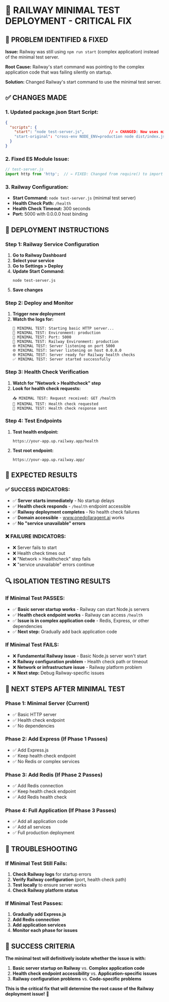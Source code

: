 # 🚀 RAILWAY MINIMAL TEST DEPLOYMENT - CRITICAL FIX

## 🎯 **PROBLEM IDENTIFIED & FIXED**

**Issue:** Railway was still using `npm run start` (complex application) instead of the minimal test server.

**Root Cause:** Railway's start command was pointing to the complex application code that was failing silently on startup.

**Solution:** Changed Railway's start command to use the minimal test server.

## ✅ **CHANGES MADE**

### **1. Updated package.json Start Script:**
```json
{
  "scripts": {
    "start": "node test-server.js",           // ← CHANGED: Now uses minimal test server
    "start-original": "cross-env NODE_ENV=production node dist/index.js"  // ← BACKUP: Original app
  }
}
```

### **2. Fixed ES Module Issue:**
```javascript
// test-server.js
import http from 'http';  // ← FIXED: Changed from require() to import
```

### **3. Railway Configuration:**
- **Start Command:** `node test-server.js` (minimal test server)
- **Health Check Path:** `/health`
- **Health Check Timeout:** 300 seconds
- **Port:** 5000 with 0.0.0.0 host binding

## 🚀 **DEPLOYMENT INSTRUCTIONS**

### **Step 1: Railway Service Configuration**
1. **Go to Railway Dashboard**
2. **Select your service**
3. **Go to Settings > Deploy**
4. **Update Start Command:**
   ```
   node test-server.js
   ```
5. **Save changes**

### **Step 2: Deploy and Monitor**
1. **Trigger new deployment**
2. **Watch the logs for:**
   ```
   🚀 MINIMAL TEST: Starting basic HTTP server...
   🚀 MINIMAL TEST: Environment: production
   🚀 MINIMAL TEST: Port: 5000
   🚀 MINIMAL TEST: Railway Environment: production
   🌐 MINIMAL TEST: Server listening on port 5000
   🌐 MINIMAL TEST: Server listening on host 0.0.0.0
   🌐 MINIMAL TEST: Server ready for Railway health checks
   ✅ MINIMAL TEST: Server started successfully
   ```

### **Step 3: Health Check Verification**
1. **Watch for "Network > Healthcheck" step**
2. **Look for health check requests:**
   ```
   📥 MINIMAL TEST: Request received: GET /health
   🏥 MINIMAL TEST: Health check requested
   🏥 MINIMAL TEST: Health check response sent
   ```

### **Step 4: Test Endpoints**
1. **Test health endpoint:**
   ```
   https://your-app.up.railway.app/health
   ```
2. **Test root endpoint:**
   ```
   https://your-app.up.railway.app/
   ```

## 🎯 **EXPECTED RESULTS**

### **✅ SUCCESS INDICATORS:**
- ✅ **Server starts immediately** - No startup delays
- ✅ **Health check responds** - `/health` endpoint accessible
- ✅ **Railway deployment completes** - No health check failures
- ✅ **Domain accessible** - www.onedollaragent.ai works
- ✅ **No "service unavailable" errors**

### **❌ FAILURE INDICATORS:**
- ❌ Server fails to start
- ❌ Health check times out
- ❌ "Network > Healthcheck" step fails
- ❌ "service unavailable" errors continue

## 🔍 **ISOLATION TESTING RESULTS**

### **If Minimal Test PASSES:**
- ✅ **Basic server startup works** - Railway can start Node.js servers
- ✅ **Health check endpoint works** - Railway can access `/health`
- ✅ **Issue is in complex application code** - Redis, Express, or other dependencies
- ✅ **Next step:** Gradually add back application code

### **If Minimal Test FAILS:**
- ❌ **Fundamental Railway issue** - Basic Node.js server won't start
- ❌ **Railway configuration problem** - Health check path or timeout
- ❌ **Network or infrastructure issue** - Railway platform problem
- ❌ **Next step:** Debug Railway-specific issues

## 🚀 **NEXT STEPS AFTER MINIMAL TEST**

### **Phase 1: Minimal Server (Current)**
- ✅ Basic HTTP server
- ✅ Health check endpoint
- ✅ No dependencies

### **Phase 2: Add Express (If Phase 1 Passes)**
- ✅ Add Express.js
- ✅ Keep health check endpoint
- ✅ No Redis or complex services

### **Phase 3: Add Redis (If Phase 2 Passes)**
- ✅ Add Redis connection
- ✅ Keep health check endpoint
- ✅ Add Redis health check

### **Phase 4: Full Application (If Phase 3 Passes)**
- ✅ Add all application code
- ✅ Add all services
- ✅ Full production deployment

## 🔧 **TROUBLESHOOTING**

### **If Minimal Test Still Fails:**
1. **Check Railway logs** for startup errors
2. **Verify Railway configuration** (port, health check path)
3. **Test locally** to ensure server works
4. **Check Railway platform status**

### **If Minimal Test Passes:**
1. **Gradually add Express.js**
2. **Add Redis connection**
3. **Add application services**
4. **Monitor each phase for issues**

## 🎉 **SUCCESS CRITERIA**

**The minimal test will definitively isolate whether the issue is with:**
1. **Basic server startup on Railway** vs. **Complex application code**
2. **Health check endpoint accessibility** vs. **Application-specific issues**
3. **Railway configuration problems** vs. **Code-specific problems**

**This is the critical fix that will determine the root cause of the Railway deployment issue!** 🎯
